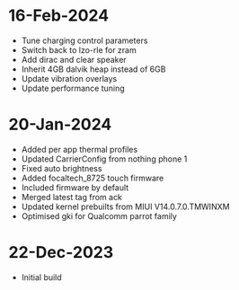 # 16-Feb-2024
- Tune charging control parameters
- Switch back to lzo-rle for zram
- Add dirac and clear speaker
- Inherit 4GB dalvik heap instead of 6GB
- Update vibration overlays
- Update performance tuning

# 20-Jan-2024
- Added per app thermal profiles
- Updated CarrierConfig from nothing phone 1
- Fixed auto brightness
- Added focaltech_8725 touch firmware
- Included firmware by default
- Merged latest tag from ack
- Updated kernel prebuilts from MIUI V14.0.7.0.TMWINXM
- Optimised gki for Qualcomm parrot family

# 22-Dec-2023
- Initial build

